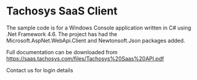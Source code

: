 # Tachosys SaaS Client

The sample code is for a Windows Console application written in C# using .Net Framework 4.6.
The project has had the Microsoft.AspNet.WebApi.Client and Newtonsoft.Json packages added.

Full documentation can be downloaded from
https://saas.tachosys.com/files/Tachosys%20Saas%20API.pdf

Contact us for login details
